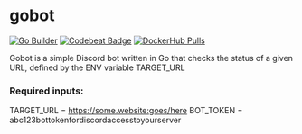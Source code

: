 # gobot
[![Go Builder][gh-actions-image]][gh-actions-url] [![Codebeat Badge][codebeat-image]][codebeat-url] [![DockerHub Pulls][dockerhub-pulls-image]][dockerhub-url]

Gobot is a simple Discord bot written in Go that checks the status of a given URL, defined by the ENV variable TARGET_URL

### Required inputs:

TARGET_URL = https://some.website:goes/here
BOT_TOKEN = abc123bottokenfordiscordaccesstoyourserver

[gh-actions-image]: https://github.com/AwayFromServer/gobot/actions/workflows/build.yml/badge.svg
[gh-actions-url]: https://github.com/AwayFromServer/gobot/actions/workflows/build.yml

[codebeat-image]: https://codebeat.co/badges/c5af66ea-68e5-4b2a-9826-96ddfcbfa513
[codebeat-url]: https://codebeat.co/projects/github-com-awayfromserver-gobot-main

[dockerhub-pulls-image]: https://img.shields.io/docker/pulls/awayfromserver/gobot.svg
[dockerhub-url]: https://hub.docker.com/r/awayfromserver/gobot
